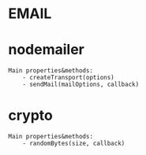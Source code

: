 # EMAIL

# nodemailer
	Main properties&methods:
		- createTransport(options) 
		- sendMail(mailOptions, callback)

# crypto
	Main properties&methods:
		- randomBytes(size, callback)